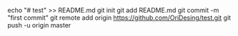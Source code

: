 echo "# test" >> README.md
git init
git add README.md
git commit -m "first commit"
git remote add origin https://github.com/OriDesing/test.git
git push -u origin master